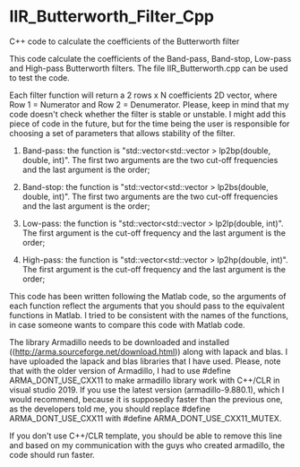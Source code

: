 # IIR_Butterworth_Filter_Cpp
C++ code to calculate the coefficients of the Butterworth filter


This code calculate the coefficients of the Band-pass, Band-stop, Low-pass and High-pass Butterworth filters. The file IIR_Butterworth.cpp can be used to test the code. 

Each filter function will return a 2 rows x N coefficients 2D vector, where Row 1 = Numerator and Row 2 = Denumerator. Please, keep in mind that my code doesn't check whether the filter is stable or unstable. I might add this piece of code in the future, but for the time being the user is responsible for choosing a set of parameters that allows stability of the filter.

1) Band-pass: the function is "std::vector<std::vector<double> > lp2bp(double, double, int)". The first two arguments are the two cut-off frequencies and the last argument is the order;

2) Band-stop: the function is "std::vector<std::vector<double> > lp2bs(double, double, int)". The first two arguments are the two cut-off frequencies and the last argument is the order;

3) Low-pass: the function is "std::vector<std::vector<double> > lp2lp(double, int)". The first argument is the cut-off frequency and the last argument is the order;

4) High-pass: the function is "std::vector<std::vector<double> > lp2hp(double, int)". The first argument is the cut-off frequency and the last argument is the order;

This code has been written following the Matlab code, so the arguments of each function reflect the arguments that you should pass to the equivalent functions in Matlab. I tried to be consistent with the names of the functions, in case someone wants to compare this code with Matlab code. 

The library Armadillo needs to be downloaded and installed ((http://arma.sourceforge.net/download.html)) along with lapack and blas. I have uploaded the lapack and blas libraries that I have used. Please, note that with the older version of Armadillo, I had to use #define ARMA_DONT_USE_CXX11 to make armadillo library work with C++/CLR in visual studio 2019. If you use the latest version (armadillo-9.880.1), which I would recommend, because it is supposedly faster than the previous one, as the developers told me, you should replace #define ARMA_DONT_USE_CXX11 with #define ARMA_DONT_USE_CXX11_MUTEX. 

If you don't use C++/CLR template, you should be able to remove this line and based on my communication with the guys who created armadillo, the code should run faster. 
